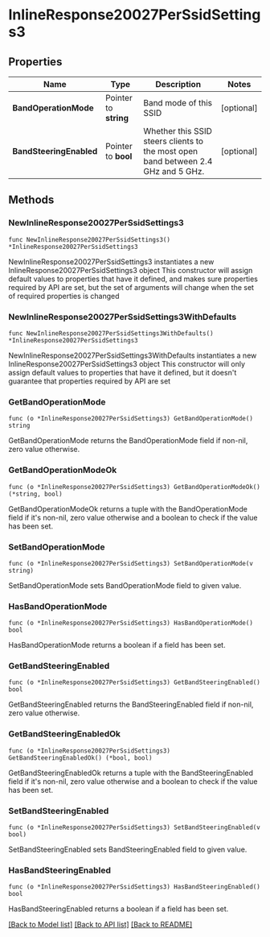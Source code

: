 # InlineResponse20027PerSsidSettings3

## Properties

Name | Type | Description | Notes
------------ | ------------- | ------------- | -------------
**BandOperationMode** | Pointer to **string** | Band mode of this SSID | [optional] 
**BandSteeringEnabled** | Pointer to **bool** | Whether this SSID steers clients to the most open band between 2.4 GHz and 5 GHz. | [optional] 

## Methods

### NewInlineResponse20027PerSsidSettings3

`func NewInlineResponse20027PerSsidSettings3() *InlineResponse20027PerSsidSettings3`

NewInlineResponse20027PerSsidSettings3 instantiates a new InlineResponse20027PerSsidSettings3 object
This constructor will assign default values to properties that have it defined,
and makes sure properties required by API are set, but the set of arguments
will change when the set of required properties is changed

### NewInlineResponse20027PerSsidSettings3WithDefaults

`func NewInlineResponse20027PerSsidSettings3WithDefaults() *InlineResponse20027PerSsidSettings3`

NewInlineResponse20027PerSsidSettings3WithDefaults instantiates a new InlineResponse20027PerSsidSettings3 object
This constructor will only assign default values to properties that have it defined,
but it doesn't guarantee that properties required by API are set

### GetBandOperationMode

`func (o *InlineResponse20027PerSsidSettings3) GetBandOperationMode() string`

GetBandOperationMode returns the BandOperationMode field if non-nil, zero value otherwise.

### GetBandOperationModeOk

`func (o *InlineResponse20027PerSsidSettings3) GetBandOperationModeOk() (*string, bool)`

GetBandOperationModeOk returns a tuple with the BandOperationMode field if it's non-nil, zero value otherwise
and a boolean to check if the value has been set.

### SetBandOperationMode

`func (o *InlineResponse20027PerSsidSettings3) SetBandOperationMode(v string)`

SetBandOperationMode sets BandOperationMode field to given value.

### HasBandOperationMode

`func (o *InlineResponse20027PerSsidSettings3) HasBandOperationMode() bool`

HasBandOperationMode returns a boolean if a field has been set.

### GetBandSteeringEnabled

`func (o *InlineResponse20027PerSsidSettings3) GetBandSteeringEnabled() bool`

GetBandSteeringEnabled returns the BandSteeringEnabled field if non-nil, zero value otherwise.

### GetBandSteeringEnabledOk

`func (o *InlineResponse20027PerSsidSettings3) GetBandSteeringEnabledOk() (*bool, bool)`

GetBandSteeringEnabledOk returns a tuple with the BandSteeringEnabled field if it's non-nil, zero value otherwise
and a boolean to check if the value has been set.

### SetBandSteeringEnabled

`func (o *InlineResponse20027PerSsidSettings3) SetBandSteeringEnabled(v bool)`

SetBandSteeringEnabled sets BandSteeringEnabled field to given value.

### HasBandSteeringEnabled

`func (o *InlineResponse20027PerSsidSettings3) HasBandSteeringEnabled() bool`

HasBandSteeringEnabled returns a boolean if a field has been set.


[[Back to Model list]](../README.md#documentation-for-models) [[Back to API list]](../README.md#documentation-for-api-endpoints) [[Back to README]](../README.md)


